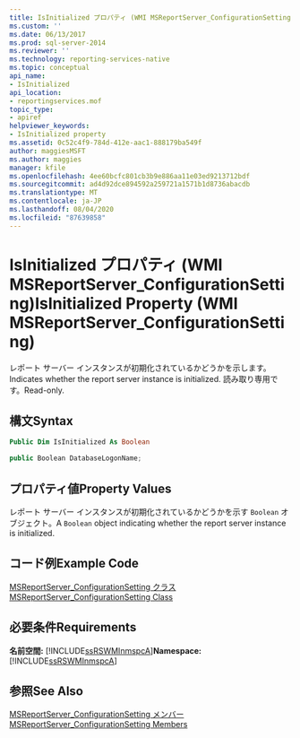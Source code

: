 ```yaml
---
title: IsInitialized プロパティ (WMI MSReportServer_ConfigurationSetting) | Microsoft Docs
ms.custom: ''
ms.date: 06/13/2017
ms.prod: sql-server-2014
ms.reviewer: ''
ms.technology: reporting-services-native
ms.topic: conceptual
api_name:
- IsInitialized
api_location:
- reportingservices.mof
topic_type:
- apiref
helpviewer_keywords:
- IsInitialized property
ms.assetid: 0c52c4f9-784d-412e-aac1-888179ba549f
author: maggiesMSFT
ms.author: maggies
manager: kfile
ms.openlocfilehash: 4ee60bcfc801cb3b9e886aa11e03ed9213712bdf
ms.sourcegitcommit: ad4d92dce894592a259721a1571b1d8736abacdb
ms.translationtype: MT
ms.contentlocale: ja-JP
ms.lasthandoff: 08/04/2020
ms.locfileid: "87639858"
---
```

# <a name="isinitialized-property-wmi-msreportserver_configurationsetting"></a><span data-ttu-id="20511-102">IsInitialized プロパティ (WMI MSReportServer_ConfigurationSetting)</span><span class="sxs-lookup"><span data-stu-id="20511-102">IsInitialized Property (WMI MSReportServer_ConfigurationSetting)</span></span>
  <span data-ttu-id="20511-103">レポート サーバー インスタンスが初期化されているかどうかを示します。</span><span class="sxs-lookup"><span data-stu-id="20511-103">Indicates whether the report server instance is initialized.</span></span> <span data-ttu-id="20511-104">読み取り専用です。</span><span class="sxs-lookup"><span data-stu-id="20511-104">Read-only.</span></span>  
  
## <a name="syntax"></a><span data-ttu-id="20511-105">構文</span><span class="sxs-lookup"><span data-stu-id="20511-105">Syntax</span></span>  
  
```vb  
Public Dim IsInitialized As Boolean  
```  
  
```csharp  
public Boolean DatabaseLogonName;  
```  
  
## <a name="property-values"></a><span data-ttu-id="20511-106">プロパティ値</span><span class="sxs-lookup"><span data-stu-id="20511-106">Property Values</span></span>  
 <span data-ttu-id="20511-107">レポート サーバー インスタンスが初期化されているかどうかを示す `Boolean` オブジェクト。</span><span class="sxs-lookup"><span data-stu-id="20511-107">A `Boolean` object indicating whether the report server instance is initialized.</span></span>  
  
## <a name="example-code"></a><span data-ttu-id="20511-108">コード例</span><span class="sxs-lookup"><span data-stu-id="20511-108">Example Code</span></span>  
 [<span data-ttu-id="20511-109">MSReportServer_ConfigurationSetting クラス</span><span class="sxs-lookup"><span data-stu-id="20511-109">MSReportServer_ConfigurationSetting Class</span></span>](msreportserver-configurationsetting-class.md)  
  
## <a name="requirements"></a><span data-ttu-id="20511-110">必要条件</span><span class="sxs-lookup"><span data-stu-id="20511-110">Requirements</span></span>  
 <span data-ttu-id="20511-111">**名前空間:** [!INCLUDE[ssRSWMInmspcA](../../includes/ssrswminmspca-md.md)]</span><span class="sxs-lookup"><span data-stu-id="20511-111">**Namespace:** [!INCLUDE[ssRSWMInmspcA](../../includes/ssrswminmspca-md.md)]</span></span>  
  
## <a name="see-also"></a><span data-ttu-id="20511-112">参照</span><span class="sxs-lookup"><span data-stu-id="20511-112">See Also</span></span>  
 [<span data-ttu-id="20511-113">MSReportServer_ConfigurationSetting メンバー</span><span class="sxs-lookup"><span data-stu-id="20511-113">MSReportServer_ConfigurationSetting Members</span></span>](msreportserver-configurationsetting-members.md)  
  
  
